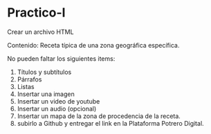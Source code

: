 # Practico-I
Crear un archivo HTML

Contenido: Receta típica de una zona geográfica específica.

No pueden faltar los siguientes items:

1. Títulos y subtítulos
2. Párrafos
3. Listas 
4. Insertar una imagen
5. Insertar un video de youtube
6. Insertar un audio (opcional)
7. Insertar un mapa de la zona de procedencia de la receta.
8. subirlo a Github y entregar el link en la Plataforma Potrero Digital.
